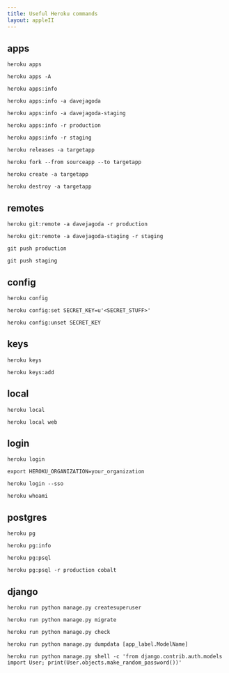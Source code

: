 ```yaml
---
title: Useful Heroku commands
layout: appleII
---
```


apps
----

`heroku apps`

`heroku apps -A`

`heroku apps:info`

`heroku apps:info -a davejagoda`

`heroku apps:info -a davejagoda-staging`

`heroku apps:info -r production`

`heroku apps:info -r staging`

`heroku releases -a targetapp`

`heroku fork --from sourceapp --to targetapp`

`heroku create -a targetapp`

`heroku destroy -a targetapp`

remotes
-------

`heroku git:remote -a davejagoda -r production`

`heroku git:remote -a davejagoda-staging -r staging`

`git push production`

`git push staging`

config
------

`heroku config`

`heroku config:set SECRET_KEY=u'<SECRET_STUFF>'`

`heroku config:unset SECRET_KEY`

keys
----

`heroku keys`

`heroku keys:add`

local
-----

`heroku local`

`heroku local web`

login
-----

`heroku login`

`export HEROKU_ORGANIZATION=your_organization`

`heroku login --sso`

`heroku whoami`

postgres
--------

`heroku pg`

`heroku pg:info`

`heroku pg:psql`

`heroku pg:psql -r production cobalt`

django
------

`heroku run python manage.py createsuperuser`

`heroku run python manage.py migrate`

`heroku run python manage.py check`

`heroku run python manage.py dumpdata [app_label.ModelName]`

`heroku run python manage.py shell -c 'from django.contrib.auth.models import User; print(User.objects.make_random_password())'`
